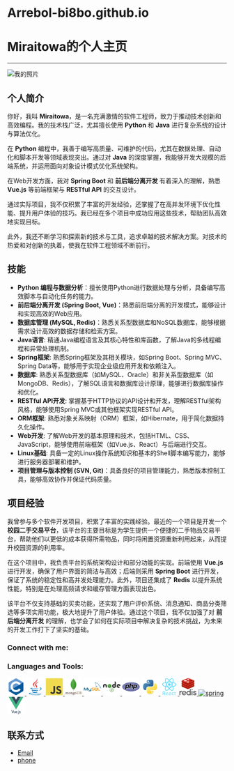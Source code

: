 # Arrebol-bi8bo.github.io
# Miraitowa的个人主页

---
![我的照片](https://arrebol-bi8bo.github.io/photo.jpg)


## 个人简介

你好，我叫 **Miraitowa**，是一名充满激情的软件工程师，致力于推动技术创新和高效编程。我的技术栈广泛，尤其擅长使用 **Python** 和 **Java** 进行复杂系统的设计与算法优化。

在 **Python** 编程中，我善于编写高质量、可维护的代码，尤其在数据处理、自动化和脚本开发等领域表现突出。通过对 **Java** 的深度掌握，我能够开发大规模的后端系统，并运用面向对象设计模式优化系统架构。

在Web开发方面，我对 **Spring Boot** 和 **前后端分离开发** 有着深入的理解，熟悉 **Vue.js** 等前端框架与 **RESTful API** 的交互设计。

通过实际项目，我不仅积累了丰富的开发经验，还掌握了在高并发环境下优化性能、提升用户体验的技巧。我已经在多个项目中成功应用这些技术，帮助团队高效地实现目标。

此外，我还不断学习和探索新的技术与工具，追求卓越的技术解决方案。对技术的热爱和对创新的执着，使我在软件工程领域不断前行。

## 技能

- **Python 编程与数据分析**：擅长使用Python进行数据处理与分析，具备编写高效脚本与自动化任务的能力。
- **前后端分离开发 (Spring Boot, Vue)**：熟悉前后端分离的开发模式，能够设计和实现高效的Web应用。
- **数据库管理 (MySQL, Redis)**：熟悉关系型数据库和NoSQL数据库，能够根据需求设计高效的数据存储和检索方案。
-  **Java语言**: 精通Java编程语言及其核心特性和库函数，了解Java的多线程编程和异常处理机制。
- **Spring框架**: 熟悉Spring框架及其相关模块，如Spring Boot、Spring MVC、Spring Data等，能够用于实现企业级应用开发和依赖注入。
- **数据库**: 熟悉关系型数据库（如MySQL、Oracle）和非关系型数据库（如MongoDB、Redis），了解SQL语言和数据库设计原理，能够进行数据库操作和优化。
- **RESTful API开发**: 掌握基于HTTP协议的API设计和开发，理解RESTful架构风格，能够使用Spring MVC或其他框架实现RESTful API。
- **ORM框架**: 熟悉对象关系映射（ORM）框架，如Hibernate，用于简化数据持久化操作。
- **Web开发**: 了解Web开发的基本原理和技术，包括HTML、CSS、JavaScript，能够使用前端框架（如Vue.js、React）与后端进行交互。
- **Linux基础**: 具备一定的Linux操作系统知识和基本的Shell脚本编写能力，能够进行服务器部署和维护。
- **项目管理与版本控制 (SVN, Git)**：具备良好的项目管理能力，熟悉版本控制工具，能够高效协作并保证代码质量。

## 项目经验

我曾参与多个软件开发项目，积累了丰富的实践经验。最近的一个项目是开发一个 **校园二手交易平台**，该平台的主要目标是为学生提供一个便捷的二手物品交易平台，帮助他们以更低的成本获得所需物品，同时将闲置资源重新利用起来，从而提升校园资源的利用率。

在这个项目中，我负责平台的系统架构设计和部分功能的实现。前端使用 **Vue.js** 进行开发，确保了用户界面的简洁与高效；后端则采用 **Spring Boot** 进行开发，保证了系统的稳定性和高并发处理能力。此外，项目还集成了 **Redis** 以提升系统性能，特别是在处理高频请求和缓存管理方面表现出色。

该平台不仅支持基础的买卖功能，还实现了用户评价系统、消息通知、商品分类筛选等多项实用功能，极大地提升了用户体验。通过这个项目，我不仅加强了对 **前后端分离开发** 的理解，也学会了如何在实际项目中解决复杂的技术挑战，为未来的开发工作打下了坚实的基础。


### Connect with me:
<p align="left"></p>

### Languages and Tools:

<p align="left">
  <a href="https://www.cprogramming.com/" target="_blank" rel="noreferrer">
    <img src="https://raw.githubusercontent.com/devicons/devicon/master/icons/c/c-original.svg" alt="c" width="40" height="40"/>
  </a>
  <a href="https://www.java.com" target="_blank" rel="noreferrer">
    <img src="https://raw.githubusercontent.com/devicons/devicon/master/icons/java/java-original.svg" alt="java" width="40" height="40"/>
  </a>
  <a href="https://developer.mozilla.org/en-US/docs/Web/JavaScript" target="_blank" rel="noreferrer">
    <img src="https://raw.githubusercontent.com/devicons/devicon/master/icons/javascript/javascript-original.svg" alt="javascript" width="40" height="40"/>
  </a>
  <a href="https://www.mongodb.com/" target="_blank" rel="noreferrer">
    <img src="https://raw.githubusercontent.com/devicons/devicon/master/icons/mongodb/mongodb-original-wordmark.svg" alt="mongodb" width="40" height="40"/>
  </a>
  <a href="https://www.mysql.com/" target="_blank" rel="noreferrer">
    <img src="https://raw.githubusercontent.com/devicons/devicon/master/icons/mysql/mysql-original-wordmark.svg" alt="mysql" width="40" height="40"/>
  </a>
  <a href="https://nodejs.org" target="_blank" rel="noreferrer">
    <img src="https://raw.githubusercontent.com/devicons/devicon/master/icons/nodejs/nodejs-original-wordmark.svg" alt="nodejs" width="40" height="40"/>
  </a>
  <a href="https://www.php.net" target="_blank" rel="noreferrer">
    <img src="https://raw.githubusercontent.com/devicons/devicon/master/icons/php/php-original.svg" alt="php" width="40" height="40"/>
  </a>
  <a href="https://www.python.org" target="_blank" rel="noreferrer">
    <img src="https://raw.githubusercontent.com/devicons/devicon/master/icons/python/python-original.svg" alt="python" width="40" height="40"/>
  </a>
  <a href="https://reactjs.org/" target="_blank" rel="noreferrer">
    <img src="https://raw.githubusercontent.com/devicons/devicon/master/icons/react/react-original-wordmark.svg" alt="react" width="40" height="40"/>
  </a>
  <a href="https://redis.io" target="_blank" rel="noreferrer">
    <img src="https://raw.githubusercontent.com/devicons/devicon/master/icons/redis/redis-original-wordmark.svg" alt="redis" width="40" height="40"/>
  </a>
  <a href="https://spring.io/" target="_blank" rel="noreferrer">
    <img src="https://www.vectorlogo.zone/logos/springio/springio-icon.svg" alt="spring" width="40" height="40"/>
  </a>
  <a href="https://vuejs.org/" target="_blank" rel="noreferrer">
    <img src="https://raw.githubusercontent.com/devicons/devicon/master/icons/vuejs/vuejs-original-wordmark.svg" alt="vuejs" width="40" height="40"/>
  </a>
</p>

## 联系方式

- [Email](mailto:13260492751@163.com)
- [phone](13260492751)
